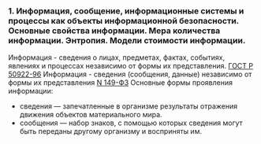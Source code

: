 ### 1. Информация, 	сообщение, информационные системы и процессы как объекты информационной 	безопасности. Основные свойства информации. Мера количества информации. 	Энтропия. Модели стоимости информации.

Информация - сведения о лицах, предметах, фактах, событиях, явлениях и процессах независимо от формы их представления. [ГОСТ Р 50922-96](http://comsec.spb.ru/matherials/gosts/gost50922-96.pdf)
Информация - сведения (сообщения, данные) независимо от формы их представления [N 149-ФЗ](https://rg.ru/2006/07/29/informacia-dok.html)
Основные формы проявления информации:
* сведения — запечатленные в организме результаты отражения движения объектов материального мира.
* сообщения — набор знаков, с помощью которых сведения могут быть переданы другому организму и восприняты им.
